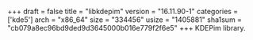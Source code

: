 +++
draft = false
title = "libkdepim"
version = "16.11.90-1"
categories = ['kde5']
arch = "x86_64"
size = "334456"
usize = "1405881"
sha1sum = "cb079a8ec96bd9ded9d3645000b016e779f2f6e5"
+++
KDEPim library.